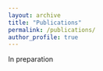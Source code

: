 ```yaml
---
layout: archive
title: "Publications"
permalink: /publications/
author_profile: true
---
```


In preparation